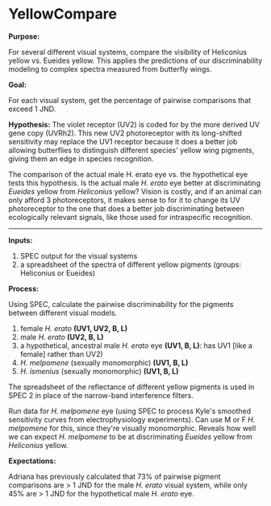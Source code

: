 # YellowCompare


**Purpose:** 

For several different visual systems, compare the visibility of Heliconius yellow vs. Eueides yellow. This applies the predictions of our discriminability modeling to complex spectra measured from butterfly wings. 

**Goal:** 

For each visual system, get the percentage of pairwise comparisons that exceed 1 JND.

**Hypothesis:** 
The violet receptor (UV2) is coded for by the more derived UV gene copy (UVRh2). This new UV2 photoreceptor with its long-shifted sensitivity may replace the UV1 receptor because it does a better job allowing butterflies to distinguish different species' yellow wing pigments, giving them an edge in species recognition.

The comparison of the actual male H. erato eye vs. the hypothetical eye tests this hypothesis. Is the actual male *H. erato* eye better at discriminating *Eueides* yellow from *Heliconius* yellow? Vision is costly, and if an animal can only afford 3 photoreceptors, it makes sense to for it to change its UV photoreceptor to the one that does a better job discriminating between ecologically relevant signals, like those used for intraspecific recognition. 

------------------------------------------------------------


**Inputs:** 

1. SPEC output for the visual systems 
2. a spreadsheet of the spectra of different yellow pigments (groups: Heliconius or Eueides)

**Process:** 

Using SPEC, calculate the pairwise discriminability for the pigments between different visual models.

1. female *H. erato* **(UV1, UV2, B, L)**
2. male *H. erato* **(UV2, B, L)**
3. a hypothetical, ancestral male *H. erato* eye **(UV1, B, L)**: has UV1 [like a female] rather than UV2)
4.  *H. melpomene* (sexually monomorphic) **(UV1, B, L)**
4.  *H. ismenius* (sexually monomorphic) **(UV1, B, L)**


The spreadsheet of the reflectance of different yellow pigments is used in SPEC 2 in place of the narrow-band interference filters. 

Run data for *H. melpomene* eye (using SPEC to process Kyle's smoothed sensitivity curves from electrophysiology experiments). Can use M or F *H. melpomene* for this, since they're visually monomorphic. Reveals how well we can expect *H. melpomene* to be at discriminating *Eueides* yellow from *Heliconius* yellow.


**Expectations:** 

Adriana has previously calculated that 73% of pairwise pigment comparisons are > 1 JND for the male *H. erato* visual system, while only 45% are > 1 JND for the hypothetical male *H. erato* eye.



